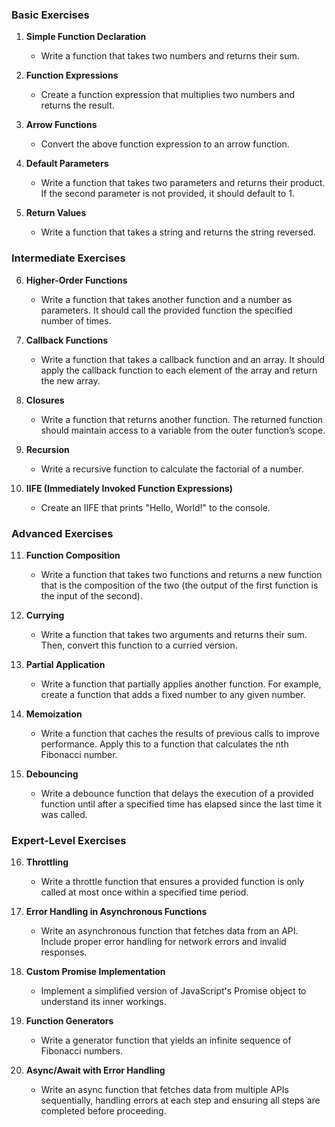 ### Basic Exercises

1. **Simple Function Declaration**
   - Write a function that takes two numbers and returns their sum.

2. **Function Expressions**
   - Create a function expression that multiplies two numbers and returns the result.

3. **Arrow Functions**
   - Convert the above function expression to an arrow function.

4. **Default Parameters**
   - Write a function that takes two parameters and returns their product. If the second parameter is not provided, it should default to 1.

5. **Return Values**
   - Write a function that takes a string and returns the string reversed.

### Intermediate Exercises

6. **Higher-Order Functions**
   - Write a function that takes another function and a number as parameters. It should call the provided function the specified number of times.

7. **Callback Functions**
   - Write a function that takes a callback function and an array. It should apply the callback function to each element of the array and return the new array.

8. **Closures**
   - Write a function that returns another function. The returned function should maintain access to a variable from the outer function’s scope.

9. **Recursion**
   - Write a recursive function to calculate the factorial of a number.

10. **IIFE (Immediately Invoked Function Expressions)**
    - Create an IIFE that prints "Hello, World!" to the console.

### Advanced Exercises

11. **Function Composition**
    - Write a function that takes two functions and returns a new function that is the composition of the two (the output of the first function is the input of the second).

12. **Currying**
    - Write a function that takes two arguments and returns their sum. Then, convert this function to a curried version.

13. **Partial Application**
    - Write a function that partially applies another function. For example, create a function that adds a fixed number to any given number.

14. **Memoization**
    - Write a function that caches the results of previous calls to improve performance. Apply this to a function that calculates the nth Fibonacci number.

15. **Debouncing**
    - Write a debounce function that delays the execution of a provided function until after a specified time has elapsed since the last time it was called.

### Expert-Level Exercises

16. **Throttling**
    - Write a throttle function that ensures a provided function is only called at most once within a specified time period.

17. **Error Handling in Asynchronous Functions**
    - Write an asynchronous function that fetches data from an API. Include proper error handling for network errors and invalid responses.

18. **Custom Promise Implementation**
    - Implement a simplified version of JavaScript's Promise object to understand its inner workings.

19. **Function Generators**
    - Write a generator function that yields an infinite sequence of Fibonacci numbers.

20. **Async/Await with Error Handling**
    - Write an async function that fetches data from multiple APIs sequentially, handling errors at each step and ensuring all steps are completed before proceeding.
